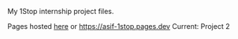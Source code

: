 My 1Stop internship project files.

Pages hosted [here](https://asif-1stop.pages.dev/) or https://asif-1stop.pages.dev
Current: Project 2
